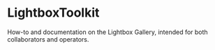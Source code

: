 # LightboxToolkit

How-to and documentation on the Lightbox Gallery, intended for both collaborators and operators.
